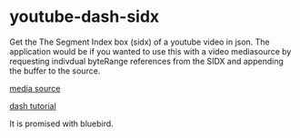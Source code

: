 # youtube-dash-sidx
Get the The Segment Index box (sidx) of a youtube video in json.
The application would be if you wanted to use this with a video mediasource by requesting indivdual byteRange references from the SIDX and appending the buffer to the source.

[media source](https://developer.mozilla.org/en-US/docs/Web/API/MediaSource)

[dash tutorial](https://msdn.microsoft.com/en-us/library/dn551368(v=vs.85).aspx)

It is promised with bluebird.
